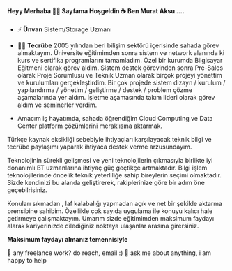 #### Heyy Merhaba 👋👋 Sayfama Hoşgeldin ☕ Ben Murat Aksu ....

- ⚡ **Ünvan** Sistem/Storage Uzmanı
- 👨‍💻 **Tecrübe**  2005 yılından beri bilişim sektörü içerisinde sahada görev almaktayım. Üniversite eğitimimden sonra sistem ve network alanında ki kurs ve sertifika  programlarını tamamladım. Özel bir kurumda Bilgisayar Eğitmeni olarak görev aldım. Sistem destek görevinden sonra Pre-Sales olarak Proje Sorumlusu ve Teknik Uzman olarak birçok projeyi yönettim ve kurulumları gerçekleştirdim.  Bir çok projede sistem dizayn / kurulum / yapılandırma / yönetim / geliştirme / destek /  problem çözme aşamalarında yer aldım. İşletme aşamasında takım lideri olarak görev aldım ve seminerler verdim.



- Amacım iş hayatımda, sahada öğrendiğim Cloud Computing ve Data Center platform çözümlerini meraklısına aktarmak.

Türkçe kaynak eksikliği sebebiyle ihtiyaçları karşılayacak teknik bilgi ve tecrübe paylaşımı yaparak ihtiyaca destek verme arzusundayım.



Teknolojinin sürekli gelişmesi ve yeni teknolojilerin çıkmasıyla birlikte iyi donanımlı BT uzmanlarına ihtiyaç güç geçtikçe artmaktadır. Bilgi işlem teknolojilerinde öncelik teknik yeterliliğe sahip bireylerin seçimi olmaktadır. Sizde kendinizi bu alanda geliştirerek, rakiplerinize göre bir adım öne geçebilrisiniz.

Konuları sıkmadan , laf kalabalığı yapmadan açık ve net bir şekilde aktarma prensibine sahibim.  Özellikle çok sayıda uygulama ile konuyu kalıcı hale getirmeye çalışmaktayım. Umarım sizde eğitimimden  maksimum faydayı alarak kariyerinizde dilediğiniz noktaya ulaşanlar arasına girersiniz.

**Maksimum faydayı almanız temennisiyle**

💼 any freelance work? do reach, email :)
💬 ask me about anything, i am happy to help


<!--
**murataksunet/murataksunet** is a ✨ _special_ ✨ repository because its `README.md` (this file) appears on your GitHub profile.
murataksunet/README.md
 🔭 I’m currently working on ...
- 🌱 I’m currently learning ...
- 👯 I’m looking to collaborate on ...
- 🤔 I’m looking for help with ...
- 💬 Ask me about ...
- 📫 How to reach me: ...
- 😄 Pronouns: ...
- ⚡ Fun fact: ...
-->
